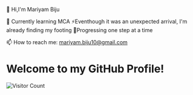 👋 Hi,I'm Mariyam Biju

🌱 Currently learning MCA
⚡Eventhough it was an unexpected arrival, I'm already finding my footing
🚀Progressing one step at a time

📫 How to reach me: mariyam.biju10@gmail.com

# Welcome to my GitHub Profile!

![Visitor Count](https://visitor-badge.glitch.me/badge?page_id=mariyambj.mariyambj)


